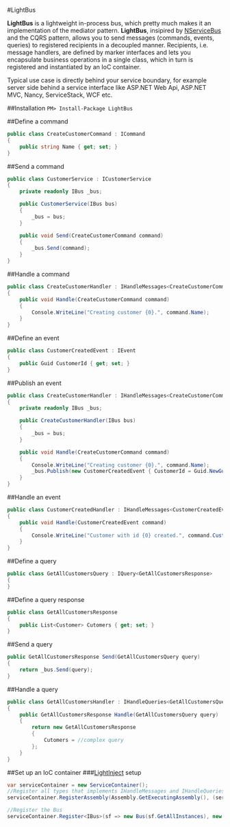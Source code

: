 #LightBus

**LightBus** is a lightweight in-process bus, which pretty much makes it an implementation of the mediator pattern. **LightBus**, insipired by [NServiceBus](http://www.particular.net/) and the CQRS pattern, allows you to send messages (commands, events, queries) to registered recipients in a decoupled manner. Recipients, i.e. message handlers, are defined by marker interfaces and lets you encapsulate business operations in a single class, which in turn is registered and instantiated by an IoC container. 

Typical use case is directly behind your service boundary, for example server side behind a service interface like ASP.NET Web Api, ASP.NET MVC, Nancy, ServiceStack, WCF etc. 

##Installation
```PM> Install-Package LightBus```

##Define a command
```csharp
public class CreateCustomerCommand : ICommand
{
    public string Name { get; set; }
}
```

##Send a command
```csharp
public class CustomerService : ICustomerService
{
    private readonly IBus _bus;

    public CustomerService(IBus bus)
    {
        _bus = bus;
    }

    public void Send(CreateCustomerCommand command)
    {
        _bus.Send(command);
    }
}
```

##Handle a command
```csharp
public class CreateCustomerHandler : IHandleMessages<CreateCustomerCommand>
{
    public void Handle(CreateCustomerCommand command)
    {
        Console.WriteLine("Creating customer {0}.", command.Name);
    }
}
```

##Define an event
```csharp
public class CustomerCreatedEvent : IEvent
{
    public Guid CustomerId { get; set; }
}
```

##Publish an event
```csharp
public class CreateCustomerHandler : IHandleMessages<CreateCustomerCommand>
{
    private readonly IBus _bus;

    public CreateCustomerHandler(IBus bus)
    {
        _bus = bus;
    }

    public void Handle(CreateCustomerCommand command)
    {
        Console.WriteLine("Creating customer {0}.", command.Name);
        _bus.Publish(new CustomerCreatedEvent { CustomerId = Guid.NewGuid() });
    }
}
```

##Handle an event
```csharp
public class CustomerCreatedHandler : IHandleMessages<CustomerCreatedEvent>
{
    public void Handle(CustomerCreatedEvent command)
    {
        Console.WriteLine("Customer with id {0} created.", command.CustomerId);            
    }
}
```

##Define a query
```csharp
public class GetAllCustomersQuery : IQuery<GetAllCustomersResponse>
{
}
```

##Define a query response
```csharp
public class GetAllCustomersResponse
{
    public List<Customer> Cutomers { get; set; }
}
```

##Send a query
```csharp
public GetAllCustomersResponse Send(GetAllCustomersQuery query)
{
    return _bus.Send(query);
}
```

##Handle a query
```csharp
public class GetAllCustomersHandler : IHandleQueries<GetAllCustomersQuery, GetAllCustomersResponse>
{
    public GetAllCustomersResponse Handle(GetAllCustomersQuery query)
    {
        return new GetAllCustomersResponse
        {
            Cutomers = //complex query
        };
    }
}
```

##Set up an IoC container
###[LightInject](http://www.lightinject.net/) setup
```csharp
var serviceContainer = new ServiceContainer();
//Register all types that implements IHandleMessages and IHandleQueries
serviceContainer.RegisterAssembly(Assembly.GetExecutingAssembly(), (serviceType, implementingType) => serviceType.IsGenericType && (serviceType.GetGenericTypeDefinition() == typeof(IHandleMessages<>) || serviceType.GetGenericTypeDefinition() == typeof(IHandleQueries<,>)));

//Register the Bus
serviceContainer.Register<IBus>(sf => new Bus(sf.GetAllInstances), new PerContainerLifetime());
```
